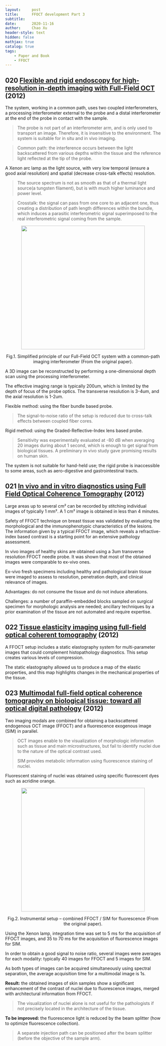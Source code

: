 ```yaml
---
layout:     post
title:      FFOCT development Part 3
subtitle:   
date:       2020-11-16
author:     Chao Xu
header-style: text
hidden: false
mathjax: true
catalog: true
tags:
    - Paper and Book
    - FFOCT
---
```


## 020 [Flexible and rigid endoscopy for high-resolution in-depth imaging with Full-Field OCT](https://www.osapublishing.org/abstract.cfm?URI=BIOMED-2012-BTu4B.4) (2012)

The system, working in a common path,  uses two coupled interferometers, a processing interferometer external to the probe and a distal interferometer at the end of the probe in contact with the sample. 

> The probe is not part of an interferometer arm, and is only used to transport an image. Therefore, it is insensitive to the environment. The system is suitable for in situ and in vivo imaging.

> Common path: the interference occurs between the light backscattered from various depths within the tissue and the reference light reflected at the tip of the probe.

A Xenon arc lamp as the light source, with very low temporal (ensure a good axial resolution) and spatial (decrease cross-talk effects) resolution. 

> The source spectrum is not as smooth as that of a thermal light source(a tungsten filament), but is with much higher luminance and power level.

> Crosstalk: the signal can pass from one core to an adjacent one, thus creating a distribution of path length differences within the bundle, which induces a parasitic interferometric signal superimposed to the real interferometric signal coming from the sample.

 <p align="center">
<img src="https://i.loli.net/2020/11/16/twlJrqU19b68mus.png" width=400pix>
</p>
<p style="text-align:center;">Fig.1. Simplified principle of our Full-Field OCT system with a common-path imaging interferometer (From the original paper).</p>

A 3D image can be reconstructed by performing a one-dimensional depth scan using the processing interferometer.

The effective imaging range is typically 200um, which is limited by the depth of focus of the probe optics.   The transverse resolution is 3-4um, and the axial resolution is 1-2um.

Flexible method:  using the fiber bundle based probe. 

> The signal-to-noise ratio of the setup is reduced due to cross-talk effects between coupled fiber cores. 

Rigid method: using the Graded-Reflective-Index lens based probe.

> Sensitivity was experimentally evaluated at -80 dB when averaging 20 images during about 1 second, which is enough to get signal from biological tissues. A preliminary in vivo study gave promising results on human skin. 

The system is not suitable for hand-held use; the rigid probe is inaccessible to some areas, such as aero-digestive and gastrointestinal tracts.

## 021 [In vivo and in vitro diagnostics using Full Field Optical Coherence Tomography](https://www.osapublishing.org/abstract.cfm?URI=BIOMED-2012-BTu3A.95) (2012)

Large areas up to several cm² can be recorded by stitching individual images of typically 1 mm². A 1 cm² image is obtained in less than 4 minutes.

Safety of FFOCT technique on breast tissue was validated by  evaluating the morphological and the immunophenotypic characteristics of the lesions. The information given by a typical FFOCT image, which reveals a refractive-index based contrast is a starting point for an extensive pathology assessment.

In vivo images of healthy skins are obtained using a 3um transverse resolution FFOCT needle probe. It was shown that most of the obtained images were comparable to ex-vivo ones.

Ex-vivo fresh specimens including healthy and pathological brain tissue were imaged to assess to resolution, penetration depth, and clinical relevance of images.

Advantages: do not consume the tissue and do not induce alterations.

Challenges: a number of paraffin-embedded blocks sampled on surgical specimen for morphologic analysis are needed; ancillary techniques by a prior examination of the tissue are not automated and require expertise.

## 022 [Tissue elasticity imaging using full-field optical coherent tomography](https://www.osapublishing.org/abstract.cfm?uri=BIOMED-2012-BTu3A.75) (2012)

A FFOCT setup includes a static elastography system for multi-parameter images that could complement histopathology diagnostics.  This setup creates various levels of compression.

The static elastography allowed us to produce a map of the elastic properties, and this map highlights changes in the mechanical properties of the tissue.

## 023 [Multimodal full-field optical coherence tomography on biological tissue: toward all optical digital pathology](https://doi.org/10.1117/12.908459) (2012)

Two imaging modals are combined for obtaining a backscattered endogenous OCT image (FFOCT) and a fluorescence exogenous image (SIM) in parallel.

> OCT images enable to the visualization of morphologic information such as tissue and main microstructures, but fail to identify nuclei due to the nature of the optical contrast used.
>
> SIM provides metabolic information using fluorescence staining of nuclei.

Fluorescent staining of nuclei was obtained using specific fluorescent dyes such as acridine orange.

 <p align="center">
<img src="https://i.loli.net/2020/11/16/hQdPDrRMtcCp5sH.png" width=400pix>
</p>
<p style="text-align:center;">Fig.2. Instrumental setup – combined FFOCT / SIM for fluorescence (From the original paper).</p>

Using the Xenon lamp, integration time was set to 5 ms for the acquisition of FFOCT images, and 35 to 70 ms for the acquisition of fluorescence images for SIM. 

In order to obtain a good signal to noise ratio, several images were averages for each modality: typically 40 images for FFOCT and 5 images for SIM. 

As both types of images can be acquired simultaneously using spectral separation, the average acquisition time for a multimodal image is 1s.

**Result:** the obtained images of skin samples show a significant enhancement of the contrast of nuclei due to fluorescence images, merged with architectural information from FFOCT.

> The visualization of nuclei alone is not useful for the pathologists if not precisely located in the architecture of the tissue.

**To be improved:** the fluorescence light is reduced by the beam splitter (how to optimize fluorescence collection). 

> A separate injection path can be positioned after the beam splitter (before the objective of the sample arm).